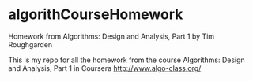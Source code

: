 algorithCourseHomework
======================

Homework from Algorithms: Design and Analysis, Part 1 by Tim Roughgarden

This is my repo for all the homework from the course Algorithms: Design and Analysis, Part 1 in Coursera http://www.algo-class.org/